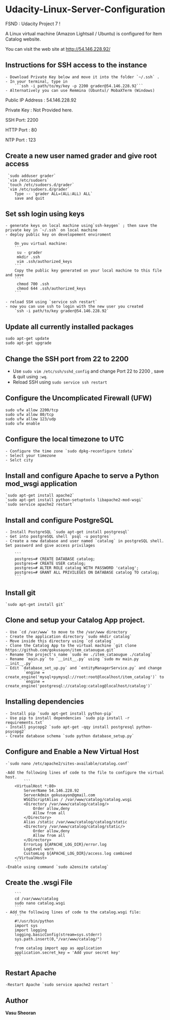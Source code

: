 # Udacity-Linux-Server-Configuration
FSND : Udacity Project 7 !

A Linux virtual machine (Amazon Lightsail / Ubuntu) is configured for Item Catalog website. 

You can visit the web site at http://54.146.228.92/ 

## Instructions for SSH access to the instance
	- Download Private Key below and move it into the folder `~/.ssh` .
	- In your terminal, type in
		```ssh -i path/to/my/key -p 2200 grader@54.146.228.92```
	- Alternatively you can use Remmina (Ubuntu)/ MobaXTerm (Windows)

Public IP Address : 54.146.228.92

Private Key : Not Provided here.

SSH Port: 2200

HTTP Port : 80

NTP Port : 123

## Create a new user named grader and give root access
	 `sudo adduser grader`
	 `vim /etc/sudoers`
	 `touch /etc/sudoers.d/grader`
	 `vim /etc/sudoers.d/grader`
	 	Type -- `grader ALL=(ALL:ALL) ALL`
	 	save and quit

## Set ssh login using keys
	- generate keys on local machine using`ssh-keygen` ; then save the private key in `~/.ssh` on local machine
	- deploy public key on developement enviroment

		On you virtual machine:
		```
		 su - grader
		 mkdir .ssh
		 vim .ssh/authorized_keys
		```
		Copy the public key generated on your local machine to this file and save
		```
		 chmod 700 .ssh
		 chmod 644 .ssh/authorized_keys
		```
	
	- reload SSH using `service ssh restart`
	- now you can use ssh to login with the new user you created
		`ssh -i path/to/key grader@54.146.228.92`

## Update all currently installed packages
	sudo apt-get update
	sudo apt-get upgrade

## Change the SSH port from 22 to 2200
- Use `sudo vim /etc/ssh/sshd_config` and change Port 22 to 2200 , save & quit using `:wq`.
- Reload SSH using `sudo service ssh restart`

## Configure the Uncomplicated Firewall (UFW)
	sudo ufw allow 2200/tcp
	sudo ufw allow 80/tcp
	sudo ufw allow 123/udp
	sudo ufw enable 
 
## Configure the local timezone to UTC
	- Configure the time zone `sudo dpkg-reconfigure tzdata`
	- Select your timezone 
	- Selct city

## Install and configure Apache to serve a Python mod_wsgi application
	`sudo apt-get install apache2`
	`sudo apt-get install python-setuptools libapache2-mod-wsgi`
	`sudo service apache2 restart`

## Install and configure PostgreSQL
	- Install PostgreSQL `sudo apt-get install postgresql`
	- Get into postgreSQL shell `psql -u postgres`
	- Create a new database and user named `catalog` in postgreSQL shell. Set password and give access privilages
		
		```
		postgres=# CREATE DATABASE catalog;
		postgres=# CREATE USER catalog;
		postgres=# ALTER ROLE catalog WITH PASSWORD 'catalog';
		postgres=# GRANT ALL PRIVILEGES ON DATABASE catalog TO catalog;
		```
	
## Install git
	`sudo apt-get install git`

## Clone and setup your Catalog App project.
	- Use `cd /var/www` to move to the /var/www directory 
	- Create the application directory `sudo mkdir catalog`
	- Move inside this directory using `cd catalog`
	- Clone the Catalog App to the virtual machine `git clone https://github.com/gokusayon/item_cataougue.git`
	- Rename the project's name `sudo mv ./item_cataougue ./catalog`
	- Rename `main.py` to `__init__.py` using `sudo mv main.py __init__.py`
	- Edit `database_set_up.py` and `entityManagerService.py` and change
	 		`engine = create_engine('mysql+pymysql://root:root@localhost/item_catalog')` to 
	 		`engine = create_engine('postgresql://catalog:catalog@localhost/catalog')`

## Installing dependencies
	- Install pip `sudo apt-get install python-pip`
	- Use pip to install dependencies `sudo pip install -r requirements.txt`
	- Install psycopg2 `sudo apt-get -qqy install postgresql python-psycopg2`
	- Create database schema `sudo python database_setup.py`

## Configure and Enable a New Virtual Host
	-`sudo nano /etc/apache2/sites-available/catalog.conf`

	-Add the following lines of code to the file to configure the virtual host. 
			```
		<VirtualHost *:80>
			ServerName 54.146.228.92
			ServerAdmin gokusayon@gmail.com
			WSGIScriptAlias / /var/www/catalog/catalog.wsgi
			<Directory /var/www/catalog/catalog/>
				Order allow,deny
				Allow from all
			</Directory>
			Alias /static /var/www/catalog/catalog/static
			<Directory /var/www/catalog/catalog/static/>
				Order allow,deny
				Allow from all
			</Directory>
			ErrorLog ${APACHE_LOG_DIR}/error.log
			LogLevel warn
			CustomLog ${APACHE_LOG_DIR}/access.log combined
		</VirtualHost>
		```
	-Enable using command `sudo a2ensite catalog`

## Create the .wsgi File
		```
		cd /var/www/catalog
		sudo nano catalog.wsgi 
		```
	- Add the following lines of code to the catalog.wsgi file:		
		```
		#!/usr/bin/python
		import sys
		import logging
		logging.basicConfig(stream=sys.stderr)
		sys.path.insert(0,"/var/www/catalog/")

		from catalog import app as application
		application.secret_key = 'Add your secret key'
		```

## Restart Apache
	-Restart Apache `sudo service apache2 restart `

## Author
**Vasu Sheoran**
